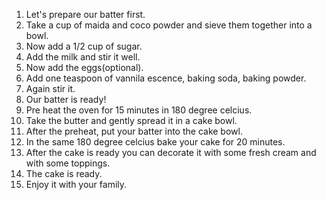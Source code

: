 1. Let's prepare our batter first.
2. Take a cup of maida and coco powder and sieve them together into a bowl.
3. Now add a 1/2 cup of sugar.
4. Add the milk and stir it well.
5. Now add the eggs(optional).
6. Add one teaspoon of vannila escence, baking soda, baking powder.
7. Again stir it.
8. Our batter is ready!
9. Pre heat the oven for 15 minutes in 180 degree celcius.
10. Take the butter and gently spread it in a cake bowl.
11. After the preheat, put your batter into the cake bowl.
12. In the same 180 degree celcius bake your cake for 20 minutes.
13. After the cake is ready you can decorate it with some fresh cream and with some toppings.
14. The cake is ready. 
15. Enjoy it with your family.